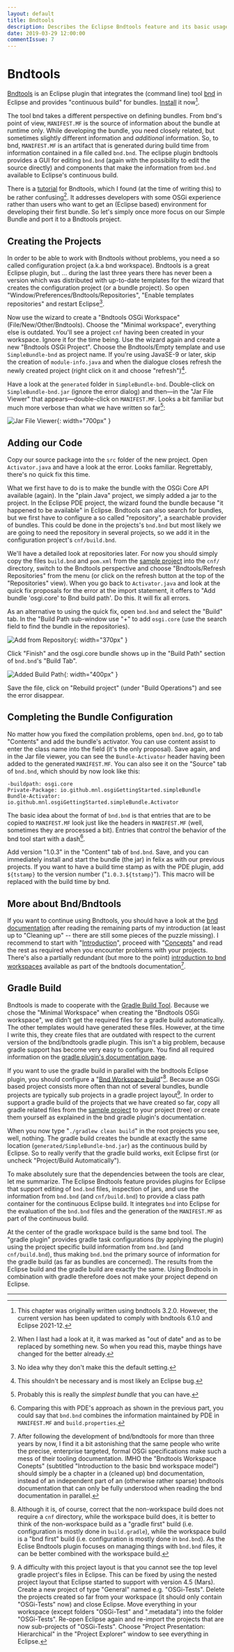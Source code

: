 ```yaml
---
layout: default
title: Bndtools
description: Describes the Eclipse Bndtools feature and its basic usage.
date: 2019-03-29 12:00:00
commentIssue: 7
---
```


# Bndtools

[Bndtools](https://bndtools.org/) is an Eclipse plugin that integrates the (command line) tool [bnd](https://bnd.bndtools.org/) in Eclipse and provides "continuous build" for bundles. [Install](https://bndtools.org/installation.html) it now[^bndtools-version].

[^bndtools-version]: This chapter was originally written using bndtools 3.2.0. However, the current version has been updated to comply with bndtools 6.1.0 and Eclipse 2021-12.

The tool bnd takes a different perspective on defining bundles. From bnd's point of view, `MANIFEST.MF` is the source of information about the bundle at runtime only. While developing the bundle, you need closely related, but sometimes slightly different information and  *additional* information. So, to bnd, `MANIFEST.MF` is an artifact that is generated during build time from information contained in a file called `bnd.bnd`. The eclipse plugin bndtools provides a GUI for editing `bnd.bnd` (again with the possibility to edit the source directly) and components that make the information from `bnd.bnd` available to Eclipse's continuous build. 

There is a [tutorial](https://bndtools.org/tutorial.html) for Bndtools, which I found (at the time of writing this) to be rather confusing[^lastLook]. It addresses developers with some OSGi experience rather than users who want to get an (Eclipse based) environment for developing their first bundle. So let's simply once more focus on our Simple Bundle and port it to a Bndtools project.

[^lastLook]: When I last had a look at it, it was marked as "out of date" and as
    to be replaced by something new. So when you read this, maybe things
    have changed for the better already.

## Creating the Projects

In order to be able to work with Bndtools without problems, you need a so called configuration project (a.k.a bnd workspace). Bndtools is a great Eclipse 
plugin, but ... during the last 
three years there has never been a version which was distributed with up-to-date templates for the wizard that creates the configuration project (or a bundle project). So 
open "Window/Preferences/Bndtools/Repositories", "Enable templates repositories"
and restart Eclipse[^templDefault].

[^templDefault]: No idea why they don't make this the default setting.

Now use the wizard to create a "Bndtools OSGi Workspace" (File/New/Other/Bndtools).
Choose the "Minimal workspace", everything else is outdated.
You'll see a project `cnf` having been created in your workspace. Ignore it for the time being. Use the wizard again and create a new "Bndtools OSGi Project". Choose the Bndtools/Empty template and use `SimpleBundle-bnd` as project name. If you're using JavaSE-9 or later, skip the creation of `module-info.java` and when the dialogue closes refresh the newly created project (right click on it and choose "refresh")[^notNecessary].

[^notNecessary]: This shouldn't be necessary and is most likely an Eclipse bug.

Have a look at the `generated` folder in `SimpleBundle-bnd`. Double-click on `SimpleBundle-bnd.jar` (ignore the error dialog) and then&mdash;in the "Jar File Viewer" that 
appears&mdash;double-click on `MANIFEST.MF`. Looks a bit familiar but much 
more verbose than what we have written so far[^sb]:

[^sb]: Probably this is really the *simplest bundle* that you can have.  

![Jar File Viewer](images/JarFileView.png){: width="700px" }

## Adding our Code

Copy our source package into the `src` folder of the new project. Open `Activator.java` and have a look at the error. Looks familiar. Regrettably, there's no quick fix this time.

What we first have to do is to make the bundle with the OSGi Core API available (again).
In the "plain Java" project, we simply added a jar to the project. In the Eclipse PDE 
project, the wizard found the bundle because "it happened to be available" in 
Eclipse. Bndtools can also search for bundles, but we first 
have to configure a so called "repository", a searchable provider of bundles. 
This could be done in the projects's `bnd.bnd` but most likely we are
going to need the repository in several projects, so we add it in the
configuration project's `cnf/build.bnd`.

We'll have a detailed look at repositories later. For now you should simply
copy the files `build.bnd` and `pom.xml` from the 
[sample project](https://github.com/mnlipp/osgi-getting-started/tree/master/cnf) 
into the `cnf/` directory, switch to the Bndtools perspective and choose 
"Bndtools/Refresh Repositories" from the menu (or click on the refresh button
at the top of the "Repositories" view). 
When you go back to `Activator.java` and look at the quick fix proposals for the
error at the import statement, it offers to "Add bundle 'osgi.core' to Bnd
build path'. Do this. It will fix all errors. 

As an alternative to using the quick fix, open `bnd.bnd` and 
select the "Build" tab. In the "Build Path sub-window use "+" to add `osgi.core`
(use the search field to find the bundle in the repositories). 

![Add from Repository](images/AddFromRepoQuery.png){: width="370px" }

Click "Finish" and the osgi.core bundle shows up in the "Build Path" 
section of `bnd.bnd`'s "Build Tab".

![Added Build Path](images/AddedBuildPath.png){: width="400px" }

Save the file, click on "Rebuild project" (under "Build Operations") and see the error disappear.

## Completing the Bundle Configuration

No matter how you fixed the compilation problems, open `bnd.bnd`, go to tab "Contents"
and add the bundle's activator. You can use content assist to enter the class name into the field (it's the only proposal). Save again, and in the Jar file viewer, you can see the `Bundle-Activator` header having been added to the generated `MANIFEST.MF`. You can also see it on the "Source" tab of `bnd.bnd`, which should by now look like this:

```properties
-buildpath: osgi.core
Private-Package: io.github.mnl.osgiGettingStarted.simpleBundle
Bundle-Activator: io.github.mnl.osgiGettingStarted.simpleBundle.Activator
```

The basic idea about the format of `bnd.bnd` is that entries that are to be copied to `MANIFEST.MF` look just like the headers in `MANIFEST.MF` (well, sometimes they are processed a bit). Entries that control the behavior of the bnd tool start with a dash[^cwp].

[^cwp]: Comparing this with PDE's approach as shown in the previous part, you could say that `bnd.bnd` combines the information maintained by PDE in `MANIFEST.MF` and `build.properties`.

Add version "1.0.3" in the "Content" tab of `bnd.bnd`. Save, and you can immediately install and start the bundle (the jar) in felix as with our previous projects. If you want to have a build time stamp as with the PDE plugin, add `${tstamp}` to the version number ("`1.0.3.${tstamp}`"). This macro will be replaced with the build time by bnd.

## More about Bnd/Bndtools

If you want to continue using Bndtools, you should have a look at the [bnd documentation](https://bnd.bndtools.org/) after reading the remaining parts of my introduction (at least up to "Cleaning up" -- there are still some pieces of the puzzle missing). I recommend to start with "[Introduction](https://bnd.bndtools.org/chapters/110-introduction.html)", proceed with "[Concepts](https://bnd.bndtools.org/chapters/130-concepts.html)" and read the rest as required when you encounter problems with your projects. There's also
a partially redundant (but more to the point) 
[introduction to bnd workspaces](https://bndtools.org/concepts.html) available
as part of the bndtools documentation[^astonishDoc].

[^astonishDoc]: After following the development of bnd/bndtools for more than three
	years by now, I find it a bit astonishing that the same people who write the precise,
    enterprise targeted, formal OSGi specifications make such a mess of their 
    tooling documentation. IMHO the "Bndtools Workspace Conepts" (subtitled
    "Introduction to the basic bnd workspace model") should simply
    be a chapter in a (cleaned up) bnd documentation, instead of an independent
    part of an (otherwise rather sparse) bndtools documentation that can only
    be fully understood when reading the bnd documentation in parallel[^misunderstand].
    
[^misunderstand]: Don't get me wrong, I appreciate the work of everybody who
	participates in the development of bnd/bndtools and I'm very thankful
	that these tools exist, especially for free!

## Gradle Build

Bndtools is made to cooperate with the [Gradle Build Tool](https://gradle.org/).
Because we chose the "Minimal Workspace" when creating the "Bndtools OSGi workspace",
we didn't get the required files for a gradle build automatically. The other templates
would have generated these files. However, 
at the time I write this, they create files that are outdated with respect 
to the current version of the bnd/bndtools gradle plugin. This isn't a big
problem, because gradle support has become very easy to 
configure. You find all required information on the 
[gradle plugin's documentation page](https://github.com/bndtools/bnd/blob/master/gradle-plugins/README.md). 

If you want
to use the gradle build in parallel with the bndtools Eclipse plugin, you
should configure a "[Bnd Workspace build](https://github.com/bndtools/bnd/blob/master/gradle-plugins/README.md#gradle-plugins-for-bnd-workspace-builds)"[^misnomer].
Because an OSGi based project consists more often than not of several bundles,
bundle projects are typically sub projects in a gradle project layout[^restructure].
In order to support a gradle build of the projects that we have created so far,
copy all gradle related files from the 
[sample project](https://github.com/mnlipp/osgi-getting-started) to your project
(tree) or create them yourself as explained in the bnd gradle plugin's
documentation.

[^misnomer]: Although it is, of course, correct that the non-workspace build
	does not require a `cnf` directory, while the workspace build does, it is
	better to think of the non-workspace build as a "gradle first" build (i.e.
	configuration is mostly done in `build.gradle`), while the workspace
	build is a "bnd first" build (i.e. configuration is mostly done in `bnd.bnd`).
	As the Eclise Bndtools plugin focuses on managing things with
	`bnd.bnd` files, it can be better combined with the workspace build. 

[^restructure]: A difficulty with this project layout is that you cannot see 
	the top level gradle project's files in Eclipse. This can be fixed by using 
	the nested project layout that Eclipse started to support with 
	version 4.5 (Mars). Create a new project of type "General" named 
	e.g. "OSGi-Tests". Delete the projects created so far
    from your workspace (it should only contain "OSGi-Tests" now) and close Eclipse. Move
    everything in your workspace (except folders "OSGi-Test" and ".metadata") into the
    folder "OSGi-Tests".
    Re-open Eclipse again and re-import the projects that are now sub-projects of
    "OSGi-Tests". Choose "Project Presentation: Hierarchical" in the "Project Explorer"
    window to see everything in Eclipse.

When you now type "`./gradlew clean build`" in the root projects you see, well, nothing.
The gradle build creates the bundle at exactly the same location
(`generated/SimpleBundle-bnd.jar`) as the continuous build by Eclipse. So to really
verify that the gradle build works, exit Eclipse first (or uncheck "Project/Build
Automatically"). 

To make absolutely sure that the dependencies between the tools are clear, let me
summarize. The Eclipse Bndtools feature provides plugins for Eclipse that support 
editing of `bnd.bnd` files, inspection of jars, and use the information from `bnd.bnd`
(and `cnf/build.bnd`) to provide a class path container for the continuous Eclipse 
build. It integrates `bnd` into Eclipse for the evaluation of the `bnd.bnd` files 
and the generation of the `MANIFEST.MF` as part of the continuous build.

At the center of the gradle workspace build is the same bnd tool. The "gradle plugin" provides  gradle task configurations (by applying the plugin) using the project specific build information from `bnd.bnd` (and `cnf/build.bnd`), thus making `bnd.bnd` the primary 
source of information for the gradle build (as far as bundles are concerned). The results from the Eclipse build and the gradle build are exactly the same. Using Bndtools in combination with gradle therefore does not make your project depend on Eclipse.

---
